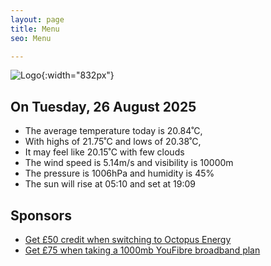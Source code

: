 ```yaml
---
layout: page
title: Menu
seo: Menu

---
```


![Logo](/images/logo.jpg){:width="832px"}

<!-- weather_marker starts -->
## On Tuesday, 26 August 2025

- The average temperature today is 20.84˚C,
- With highs of 21.75˚C and lows of 20.38˚C,
- It may feel like 20.15˚C with few clouds
- The wind speed is 5.14m/s and visibility is 10000m
- The pressure is 1006hPa and humidity is 45%
- The sun will rise at 05:10 and set at 19:09

<!-- weather_marker ends -->

## Sponsors

- [Get £50 credit when switching to Octopus Energy](https://bit.ly/3oD1nnS)
- [Get £75 when taking a 1000mb YouFibre broadband plan](https://aklam.io/91zWhU?)
